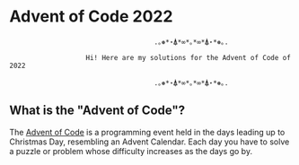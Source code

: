 # Advent of Code 2022

                                        .｡❅*⋆⍋*∞*｡*∞*⍋⋆*❅｡.

                       Hi! Here are my solutions for the Advent of Code of 2022

                                        .｡❅*⋆⍋*∞*｡*∞*⍋⋆*❅｡.


## What is the "Advent of Code"?
The [Advent of Code](https://adventofcode.com/) is a programming event held in the days leading up to Christmas Day, resembling an Advent Calendar. Each day you have to solve a puzzle or problem whose difficulty increases as the days go by.


